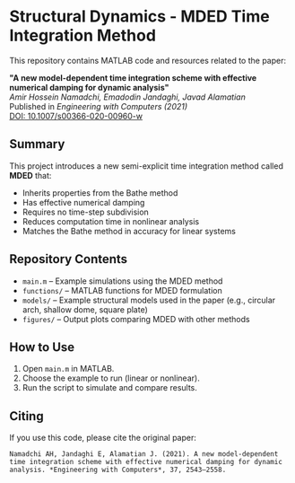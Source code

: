 # Structural Dynamics - MDED Time Integration Method

This repository contains MATLAB code and resources related to the paper:

**"A new model-dependent time integration scheme with effective numerical damping for dynamic analysis"**  
*Amir Hossein Namadchi, Emadodin Jandaghi, Javad Alamatian*  
Published in *Engineering with Computers (2021)*  
[DOI: 10.1007/s00366-020-00960-w](https://doi.org/10.1007/s00366-020-00960-w)

## Summary

This project introduces a new semi-explicit time integration method called **MDED** that:
- Inherits properties from the Bathe method  
- Has effective numerical damping  
- Requires no time-step subdivision  
- Reduces computation time in nonlinear analysis  
- Matches the Bathe method in accuracy for linear systems  

## Repository Contents

- `main.m` – Example simulations using the MDED method  
- `functions/` – MATLAB functions for MDED formulation  
- `models/` – Example structural models used in the paper (e.g., circular arch, shallow dome, square plate)  
- `figures/` – Output plots comparing MDED with other methods  

## How to Use

1. Open `main.m` in MATLAB.
2. Choose the example to run (linear or nonlinear).
3. Run the script to simulate and compare results.

## Citing

If you use this code, please cite the original paper:

```
Namadchi AH, Jandaghi E, Alamatian J. (2021). A new model-dependent time integration scheme with effective numerical damping for dynamic analysis. *Engineering with Computers*, 37, 2543–2558.
```
